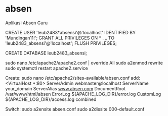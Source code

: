 # absen

Aplikasi Absen Guru

CREATE USER 'leub2483*absensi'@'localhost' IDENTIFIED BY 'Mundingan11!';
GRANT ALL PRIVILEGES ON * . \_ TO 'leub2483_absensi'@'localhost';
FLUSH PRIVILEGES;

CREATE DATABASE leub2483_absensi;

sudo nano /etc/apache2/apache2.conf | override All
sudo a2enmod rewrite
sudo systemctl restart apache2.service

Create:
sudo nano /etc/apache2/sites-available/absen.conf
add:
<VirtualHost \*:80>
ServerAdmin webmaster@localhost
ServerName your_domain
ServerAlias www.absen.com
DocumentRoot /var/www/html/absen
ErrorLog ${APACHE_LOG_DIR}/error.log
CustomLog ${APACHE_LOG_DIR}/access.log combined
</VirtualHost>

Switch:
sudo a2ensite absen.conf
sudo a2dissite 000-default.conf
